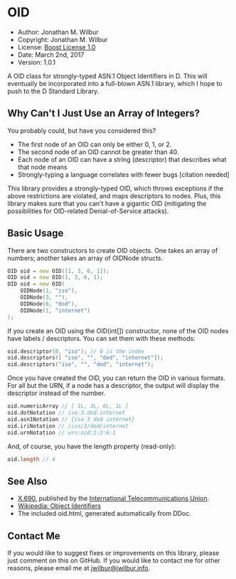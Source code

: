 # OID

* Author: Jonathan M. Wilbur
* Copyright: Jonathan M. Wilbur
* License: [Boost License 1.0](http://www.boost.org/LICENSE_1_0.txt)
* Date: March 2nd, 2017
* Version: 1.0.1

A OID class for strongly-typed ASN.1 Object Identifiers in D. This will
eventually be incorporated into a full-blown ASN.1 library, which I hope to
push to the D Standard Library.

## Why Can't I Just Use an Array of Integers?

You probably could, but have you considered this?

* The first node of an OID can only be either 0, 1, or 2.
* The second node of an OID cannot be greater than 40.
* Each node of an OID can have a string (descriptor) that describes what that node means
* Strongly-typing a language correlates with fewer bugs \[citation needed\]

This library provides a strongly-typed OID, which throws exceptions if the above
restrictions are violated, and maps descriptors to nodes. Plus, this library
makes sure that you can't have a gigantic OID (mitigating the possibilities for
OID-related Denial-of-Service attacks).

## Basic Usage

There are two constructors to create OID objects. One takes an array of numbers;
another takes an array of OIDNode structs.

```d
OID oid = new OID([1, 3, 6, 1]);
OID oid = new OID(1, 3, 6, 1);
OID oid = new OID(
    OIDNode(1, "iso"),
    OIDNode(3, ""),
    OIDNode(6, "dod"),
    OIDNode(1, "internet")
);
```

If you create an OID using the OID(int[]) constructor, none of the OID nodes
have labels / descriptors. You can set them with these methods:

```d
oid.descriptor(0, "iso"); // 0 is the index
oid.descriptors([ "iso", "", "dod", "internet"]);
oid.descriptors("iso", "", "dod", "internet");
```

Once you have created the OID, you can return the OID in various formats. For
all but the URN, if a node has a descriptor, the output will display the
descriptor instead of the number.

```d
oid.numericArray // [ 1L, 3L, 6L, 1L ]
oid.dotNotation // iso.3.dod.internet
oid.asn1Notation // {iso 3 dod internet}
oid.iriNotation // /iso/3/dod/internet
oid.urnNotation // urn:oid:1:3:6:1
```

And, of course, you have the length property (read-only):

```d
oid.length // 4
```

## See Also

* [X.690](http://www.itu.int/rec/T-REC-X.690/en), published by the
[International Telecommunications Union](http://www.itu.int/en/pages/default.aspx).
* [Wikipedia: Object Identifiers](https://en.wikipedia.org/wiki/Object_identifier)
* The included oid.html, generated automatically from DDoc.

## Contact Me

If you would like to suggest fixes or improvements on this library, please just
comment on this on GitHub. If you would like to contact me for other reasons,
please email me at [jwilbur@jwilbur.info](mailto:jwilbur@jwilbur.info).
